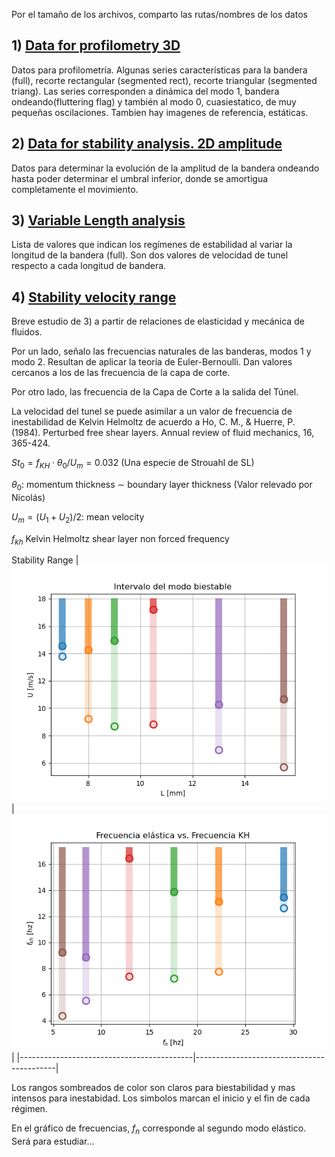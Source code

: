 Por el tamaño de los archivos, comparto las rutas/nombres de los datos

## 1) [Data for profilometry 3D](casos_3D_lista_archivos.csv)

Datos para profilometría. Algunas series características para la bandera (full), recorte rectangular (segmented rect), recorte triangular (segmented triang). Las series corresponden a dinámica del modo 1, bandera ondeando(fluttering flag) y también al modo 0, cuasiestatico, de muy pequeñas oscilaciones. Tambien hay imagenes de referencia, estáticas. 


## 2) [Data for stability analysis. 2D amplitude](casos_2D_lista_archivos.csv) 

Datos para determinar la evolución de la amplitud de la bandera ondeando hasta poder determinar el umbral inferior, donde se amortigua completamente el movimiento.


## 3) [Variable Length analysis](Estabilidad_L_variable.csv)

Lista de valores  que indican los regímenes de estabilidad al variar la longitud de la bandera (full). Son dos valores de velocidad de tunel respecto a cada longitud de bandera.

## 4) [Stability velocity range](Intervalos_estabilidad.csv)

Breve estudio de 3) a partir de relaciones de elasticidad y mecánica de fluidos.

Por un lado, señalo las frecuencias naturales de las banderas, modos 1 y modo 2. Resultan de aplicar la teoría de Euler-Bernoulli. Dan valores cercanos a los de las frecuencia de la capa de corte.

Por otro lado, las frecuencia de la Capa de Corte a la salida del Túnel.

La velocidad del tunel se puede asimilar a un valor de frecuencia de inestabilidad de Kelvin Helmoltz de acuerdo a Ho, C. M., & Huerre, P. (1984). Perturbed free shear layers. Annual review of fluid mechanics, 16, 365-424.

$St_0 = f_{KH}\cdot\theta_0/U_m = 0.032$ (Una especie de Strouahl de SL)

$\theta_0$: momentum thickness $\sim$ boundary layer thickness (Valor relevado por Nicolás)

$U_m=(U_1+U_2)/2$: mean velocity

$f_{kh}$ Kelvin Helmoltz shear layer non forced frequency

Stability Range 
| ![Plot 1](figures/stability_ranges_1.png) | ![Plot 2](figures/stability_ranges_2.png) |
|-------------------------------------------|-------------------------------------------|

Los rangos sombreados de color son claros para biestabilidad y mas intensos para inestabidad. Los simbolos marcan el inicio y el fin de cada régimen.

En el gráfico de frecuencias, $f_n$ corresponde al segundo modo elástico. Será para estudiar...

